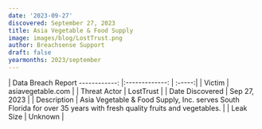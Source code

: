 ```yaml
---
date: '2023-09-27'
discovered: September 27, 2023
title: Asia Vegetable & Food Supply
image: images/blog/LostTrust.png
author: Breachsense Support
draft: false
yearmonths: 2023/september
---
```



| Data Breach Report
------------:     |:-------------:    | :-----:|
| Victim      | asiavegetable.com      | 
| Threat Actor      | LostTrust      | 
| Date Discovered      | Sep 27, 2023      | 
| Description      | Asia Vegetable & Food Supply, Inc. serves South Florida for over 35 years with fresh quality fruits and vegetables.      | 
| Leak Size      | Unknown      | 

